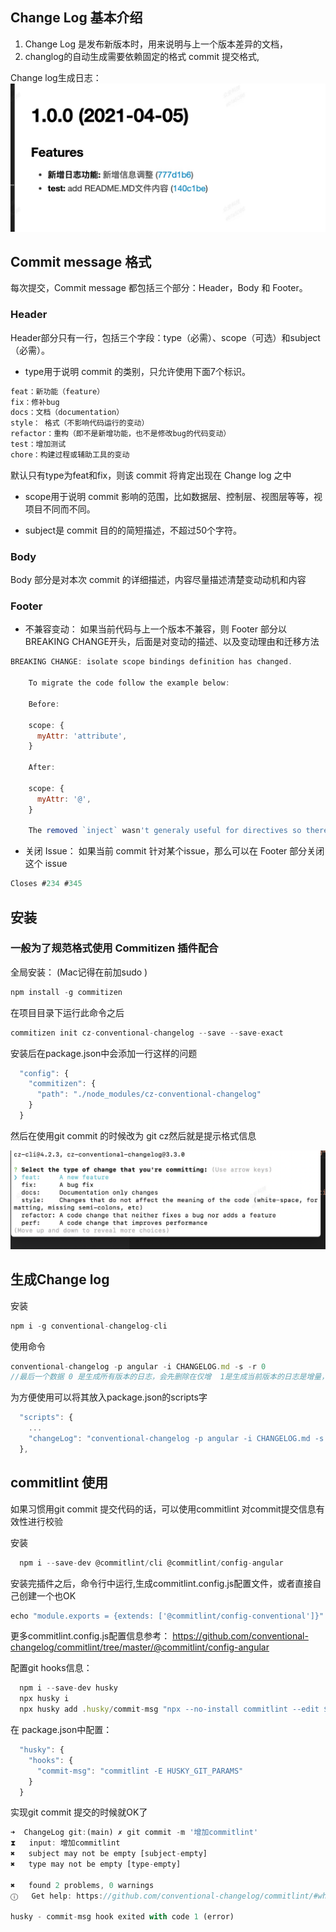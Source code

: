 
## Change Log 基本介绍
1. Change Log 是发布新版本时，用来说明与上一个版本差异的文档，
2. changlog的自动生成需要依赖固定的格式 commit 提交格式,

Change log生成日志：
![log](/log.png)
## Commit  message 格式
每次提交，Commit message 都包括三个部分：Header，Body 和 Footer。

### Header
Header部分只有一行，包括三个字段：type（必需）、scope（可选）和subject（必需）。

- type用于说明 commit 的类别，只允许使用下面7个标识。

```js
feat：新功能（feature）
fix：修补bug
docs：文档（documentation）
style： 格式（不影响代码运行的变动）
refactor：重构（即不是新增功能，也不是修改bug的代码变动）
test：增加测试
chore：构建过程或辅助工具的变动
```
默认只有type为feat和fix，则该 commit 将肯定出现在 Change log 之中

- scope用于说明 commit 影响的范围，比如数据层、控制层、视图层等等，视项目不同而不同。

- subject是 commit 目的的简短描述，不超过50个字符。
### Body 
Body 部分是对本次 commit 的详细描述，内容尽量描述清楚变动动机和内容

### Footer

- 不兼容变动： 如果当前代码与上一个版本不兼容，则 Footer 部分以BREAKING CHANGE开头，后面是对变动的描述、以及变动理由和迁移方法
```js
BREAKING CHANGE: isolate scope bindings definition has changed.

    To migrate the code follow the example below:

    Before:

    scope: {
      myAttr: 'attribute',
    }

    After:

    scope: {
      myAttr: '@',
    }

    The removed `inject` wasn't generaly useful for directives so there should be no code using it.

```
- 关闭 Issue： 如果当前 commit 针对某个issue，那么可以在 Footer 部分关闭这个 issue
```js
Closes #234 #345
```

## 安装
### 一般为了规范格式使用 Commitizen 插件配合
全局安装： (Mac记得在前加sudo )
```js
npm install -g commitizen 
```
在项目目录下运行此命令之后
```js
commitizen init cz-conventional-changelog --save --save-exact
```
安装后在package.json中会添加一行这样的问题
```js
  "config": {
    "commitizen": {
      "path": "./node_modules/cz-conventional-changelog"
    }
  }
```
然后在使用git commit 的时候改为 git cz然后就是提示格式信息

![gt-cz](/git-cz.png)


## 生成Change log
安装
```js
npm i -g conventional-changelog-cli
```
使用命令
```js
conventional-changelog -p angular -i CHANGELOG.md -s -r 0
//最后一个数据 0 是生成所有版本的日志，会先删除在仅增  1是生成当前版本的日志是增量，每次运行一次，在后边新增一次记录

```
为方便使用可以将其放入package.json的scripts字
```js
  "scripts": {
    ...
    "changeLog": "conventional-changelog -p angular -i CHANGELOG.md -s -r 0",
  },
```

## commitlint 使用
如果习惯用git commit 提交代码的话，可以使用commitlint 对commit提交信息有效性进行校验

安装
```js
  npm i --save-dev @commitlint/cli @commitlint/config-angular
```
安装完插件之后，命令行中运行,生成commitlint.config.js配置文件，或者直接自己创建一个也OK
```js
echo "module.exports = {extends: ['@commitlint/config-conventional']}"
```
更多commitlint.config.js配置信息参考： 
https://github.com/conventional-changelog/commitlint/tree/master/@commitlint/config-angular

配置git hooks信息： 
```js 
  npm i --save-dev husky
  npx husky i
  npx husky add .husky/commit-msg "npx --no-install commitlint --edit $1"
```
在 package.json中配置： 
```js
  "husky": {
    "hooks": {
      "commit-msg": "commitlint -E HUSKY_GIT_PARAMS"
    }
  }
```
实现git commit 提交的时候就OK了
```js
➜  ChangeLog git:(main) ✗ git commit -m '增加commitlint'                                                          
⧗   input: 增加commitlint
✖   subject may not be empty [subject-empty]
✖   type may not be empty [type-empty]

✖   found 2 problems, 0 warnings
ⓘ   Get help: https://github.com/conventional-changelog/commitlint/#what-is-commitlint

husky - commit-msg hook exited with code 1 (error)
```

